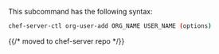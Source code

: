 This subcommand has the following syntax:

```bash
chef-server-ctl org-user-add ORG_NAME USER_NAME (options)
```


{{/* moved to chef-server repo */}}
